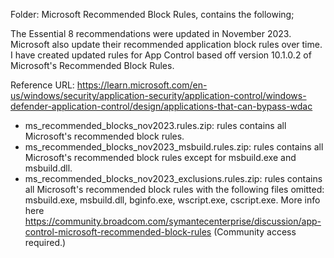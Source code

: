 Folder: Microsoft Recommended Block Rules, contains the following;

The Essential 8 recommendations were updated in November 2023. Microsoft also update their recommended application block rules over time. I have created updated rules for App Control based off version 10.1.0.2 of Microsoft's Recommended Block Rules. 

Reference URL: https://learn.microsoft.com/en-us/windows/security/application-security/application-control/windows-defender-application-control/design/applications-that-can-bypass-wdac


- ms_recommended_blocks_nov2023.rules.zip: rules contains all Microsoft's recommended block rules. 
- ms_recommended_blocks_nov2023_msbuild.rules.zip: rules contains all Microsoft's recommended block rules except for msbuild.exe and msbuild.dll.
- ms_recommended_blocks_nov2023_exclusions.rules.zip: rules contains all Microsoft's recommended block rules with the following files omitted: msbuild.exe, msbuild.dll, bginfo.exe, wscript.exe, cscript.exe. 
More info here https://community.broadcom.com/symantecenterprise/discussion/app-control-microsoft-recommended-block-rules (Community access required.)
